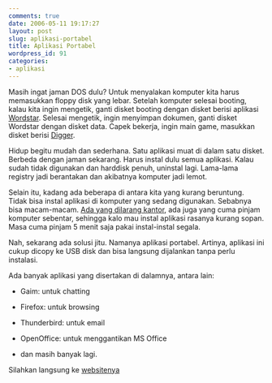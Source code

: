 ```yaml
---
comments: true
date: 2006-05-11 19:17:27
layout: post
slug: aplikasi-portabel
title: Aplikasi Portabel
wordpress_id: 91
categories:
- aplikasi
---
```


Masih ingat jaman DOS dulu? Untuk menyalakan komputer kita harus memasukkan floppy disk yang lebar. Setelah komputer selesai booting, kalau kita ingin mengetik, ganti disket booting dengan disket berisi aplikasi [Wordstar](http://www.wordstar.org/). Selesai mengetik, ingin menyimpan dokumen, ganti disket Wordstar dengan disket data. Capek bekerja, ingin main game, masukkan disket berisi [Digger](http://www.digger.org). 

Hidup begitu mudah dan sederhana. Satu aplikasi muat di dalam satu disket. Berbeda dengan jaman sekarang. Harus instal dulu semua aplikasi. Kalau sudah tidak digunakan dan harddisk penuh, uninstal lagi. Lama-lama registry jadi berantakan dan akibatnya komputer jadi lemot. 

Selain itu, kadang ada beberapa di antara kita yang kurang beruntung. Tidak bisa instal aplikasi di komputer yang sedang digunakan. Sebabnya bisa macam-macam. [Ada yang dilarang kantor](http://oky.or.id), ada juga yang cuma pinjam komputer sebentar, sehingga kalo mau instal aplikasi rasanya kurang sopan. Masa cuma pinjam 5 menit saja pakai instal-instal segala. 

Nah, sekarang ada solusi jitu. Namanya aplikasi portabel. Artinya, aplikasi ini cukup dicopy ke USB disk dan bisa langsung dijalankan tanpa perlu instalasi. 

Ada banyak aplikasi yang disertakan di dalamnya, antara lain: 



	
  * Gaim: untuk chatting

	
  * Firefox: untuk browsing

	
  * Thunderbird: untuk email

	
  * OpenOffice: untuk menggantikan MS Office

	
  * dan masih banyak lagi.



Silahkan langsung ke [websitenya](http://portableapps.com)


